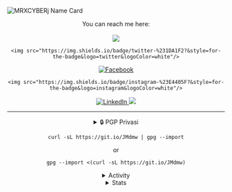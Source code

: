 <!-- Name Card -->
![MRXCYBERj  Name Card](https://cardivo.vercel.app/api?name=Firman%20Fathoni&description=Cyber%20Security%20Enthusiast,%20Junior%20Developer&image=https://avatars.githubusercontent.com/u/36108013?v=4&backgroundColor=%23313f43&instagram=firmanfathoni_&linkedin=Firman%20Fathoni&github=FirmanFathoni&twitter=firmanfathoni_&pattern=hideout&colorPattern=%23EFF4F6&opacity=0.05&iconColor=%23fff&fontColor=%23eff4f6)

<!-- Socmed Button -->
<div align="center">
   You can reach me here:<br><br>
  <a href="mailto: mrizkylubisbisnes@gmail.com tyle="text-decoration: none;">
    <img src="https://img.shields.io/badge/email%20me%20here-%23EA4335?&style=for-the-badge&logo=gmail&logoColor=white"/>
  </a>


    <img src="https://img.shields.io/badge/twitter-%231DA1F2?&style=for-the-badge&logo=twitter&logoColor=white"/>
  </a>

   <a href="https://www.facebook.com/IkanXD/" target="_blank">
    <img src="https://img.shields.io/badge/-Facebook-1877f2?style=for-the-badge&logo=facebook&logoColor=white" alt="Facebook" />
  </a>

  
    <img src="https://img.shields.io/badge/instagram-%23E4405F?&style=for-the-badge&logo=instagram&logoColor=white"/>
  </a>

 <a href="https://www.facebook.com/IkanXD/" target="_blank">
    <img src="https://img.shields.io/badge/LinkedIn-%230077B5.svg?&style=for-the-badge&logo=linkedin&logoColor=white" alt="LinkedIn" />
  </a>

 <a href="https://www.instagram.com/djarraofficial/" style="text-decoration: none;">
    <img src="https://img.shields.io/badge/telegram-%2326A5E4?&style=for-the-badge&logo=telegram&logoColor=white"/>
  </a>

---

<details>
<summary>&#128274; PGP  Privasi  </mmary>

```
curl -sL https://git.io/JMdmw | gpg --import
```
or
```
gpg --import <(curl -sL https://git.io/JMdmw)
```
</details>

<!-- Activity Section -->
<details>
  <summary>Activity</summary>
  <br/>
  <img src="https://lanyard-profile-readme.vercel.app/api/529270835341426708" alt="Discord Presence" />
  <br>
  <br>
  	&#127911; Now playing on Spotify :
  <p align="center">
    <a target="_blank" href="https://spotify-github-profile.vercel.app/api/view?uid=firmanfathoni123&redirect=true">
        <img width="100%" alt="Now Playing" src="https://spotify-github-profile.vercel.app/api/view?uid=firmanfathoni123&cover_image=true&theme=novatorem"/>
    </a>
</p>
</details>

<!-- Stats Section -->
<details>
<summary>Stats</summary>
  <br/>
  <img src="https://github-readme-stats.vercel.app/api?username=FirmanFathoni&hide_border=true&theme=react&show_icons=true&bg_color=1a1c1f&custom_title=Firman%20Fathoni%27s%20GitHub%20Stats" alt="GitHub Stats" />
  <br/>
  <img src="https://github-readme-stats.vercel.app/api/top-langs/?username=FirmanFathoni&layout=compact&hide_border=true&theme=react&bg_color=1a1c1f" alt="Top Language" />
</details>
</div>
